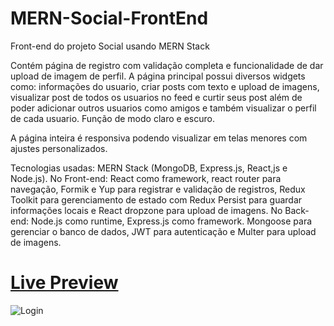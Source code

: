 # MERN-Social-FrontEnd
Front-end do projeto Social usando MERN Stack

Contém página de registro com validação completa e funcionalidade de dar upload de imagem de perfil. A página principal possui diversos widgets como:
informações do usuario, criar posts com texto e upload de imagens, visualizar post de todos os usuarios no feed e curtir seus post além de poder adicionar
outros usuarios como amigos e também visualizar o perfil de cada usuario.
Função de modo claro e escuro.

A página inteira é responsiva podendo visualizar em telas menores com ajustes personalizados.

Tecnologias usadas: MERN Stack (MongoDB, Express.js, React,js e Node.js).
No Front-end: React como framework, react router para navegação, Formik e Yup para registrar
e validação de registros, Redux Toolkit para gerenciamento de estado com Redux Persist para guardar informações locais e React dropzone para upload de imagens.
No Back-end: Node.js como runtime, Express.js como framework. Mongoose para gerenciar o banco de dados, JWT para autenticação e Multer para upload de imagens.

<h1><a href="https://mern-social-app-uit1.onrender.com">Live Preview</a></h1>

![Login](https://user-images.githubusercontent.com/95724952/218895141-d09642f1-7003-4537-841e-80bdb087f5f0.PNG)
